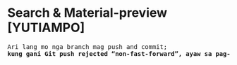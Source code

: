 # Search & Material-preview [YUTIAMPO]

<pre>
Ari lang mo nga branch mag push and commit;
<strong>kung gani Git push rejected “non-fast-forward”, ayaw sa pag-push --force, ingna lang sa ko</strong>
</pre>
